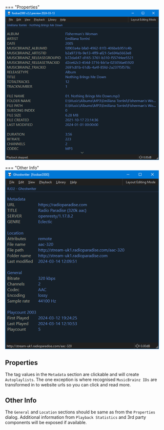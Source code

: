 === "Properties"
	![properties](../images/properties-other-info-1.png)

=== "Other Info"
	![properties](../images/properties-other-info-2.png)

## Properties
The tag values in the `Metadata` section are clickable and will
create `Autoplaylists`. The one exception is where recognised `MusicBrainz IDs`
are transformed in to website urls so you can click and read more.

## Other Info
The `General` and `Location` sections should be same as from the `Properties`
dialog. Additional information from `Playback Statistics` and 3rd party
components will be exposed if available.
